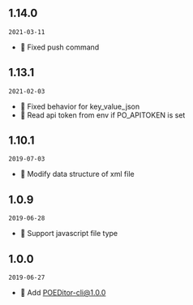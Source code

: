 ## 1.14.0

`2021-03-11`

- 🌟 Fixed push command

## 1.13.1

`2021-02-03`

- 🌟 Fixed behavior for key_value_json
- 🌟 Read api token from env if PO_APITOKEN is set

## 1.10.1

`2019-07-03`

- 🌟 Modify data structure of xml file

## 1.0.9

`2019-06-28`

- 🌟 Support javascript file type

## 1.0.0

`2019-06-27`

- 🌟 Add POEDitor-cli@1.0.0